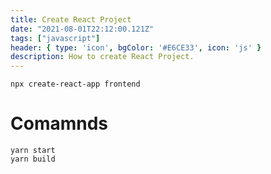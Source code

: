 ```yaml
---
title: Create React Project
date: "2021-08-01T22:12:00.121Z"
tags: ["javascript"]
header: { type: 'icon', bgColor: '#E6CE33', icon: 'js' }
description: How to create React Project.
---
```


```
npx create-react-app frontend
```

# Comamnds
```
yarn start
yarn build
```
